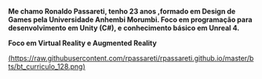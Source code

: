 **Me chamo Ronaldo Passareti, tenho 23 anos ,formado em Design de Games pela Universidade Anhembi Morumbi. Foco em programação para desenvolvimento em Unity (C#), e conhecimento básico em Unreal 4.**

**Foco em Virtual Reality e Augmented Reality**

[(https://raw.githubusercontent.com/rpassareti/rpassareti.github.io/master/bts/bt_curriculo_128.png)](https://raw.githubusercontent.com/rpassareti/rpassareti.github.io/master/bts/bt_curriculo_128.png)

